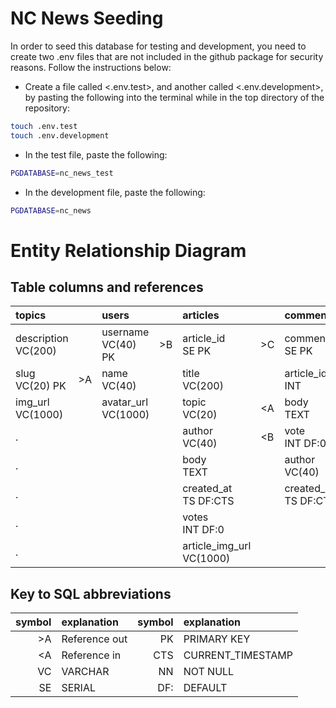 # NC News Seeding

In order to seed this database for testing and development, you need to create two .env files that are not included in the github package for security reasons. Follow the instructions below:

- Create a file called <.env.test>, and another called <.env.development>, by pasting the following into the terminal while in the top directory of the repository:

```bash
touch .env.test
touch .env.development
```

- In the test file, paste the following:

```bash
PGDATABASE=nc_news_test
```

- In the development file, paste the following:

```bash
PGDATABASE=nc_news
```

# Entity Relationship Diagram

## Table columns and references

topics                |  |users                 |  |articles                   |  |comments               |  |user_topic             |  |
:---------------------|--|:---------------------|--|:--------------------------|--|:----------------------|--|:----------------------|--|
description<br>VC(200)|  |username<br>VC(40) PK |>B|article_id<br>SE PK        |>C|comment_id<br>SE PK    |  |user_topic_id<br>SE PK |  |
slug<br>VC(20) PK     |>A|name<br>VC(40)        |  |title<br>VC(200)           |  |article_id<br>INT      |<C|username<br>VC(40)     |<B|
img_url<br>VC(1000)   |  |avatar_url<br>VC(1000)|  |topic<br>VC(20)            |<A|body<br>TEXT           |  |topic<br>VC(20)        |<A|
.                     |  |                      |  |author<br>VC(40)           |<B|vote<br>INT DF:0       |  |                       |  |
.                     |  |                      |  |body<br>TEXT               |  |author<br>VC(40)       |<B|                       |  |
.                     |  |                      |  |created_at<br>TS DF:CTS    |  |created_at<br>TS DF:CTS|  |                       |  |
.                     |  |                      |  |votes<br>INT DF:0          |  |                       |  |                       |  |
.                     |  |                      |  |article_img_url<br>VC(1000)|  |                       |  |                       |  |

## Key to SQL abbreviations

symbol|explanation    |symbol|explanation
-----:|:--------------|-----:|:-----------------
  \>A | Reference out |   PK | PRIMARY KEY
  \<A | Reference in  |  CTS | CURRENT_TIMESTAMP
   VC | VARCHAR       |   NN | NOT NULL
   SE | SERIAL        |  DF: | DEFAULT


